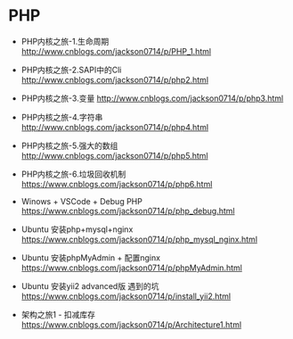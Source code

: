 # PHP
- PHP内核之旅-1.生命周期
http://www.cnblogs.com/jackson0714/p/PHP_1.html
- PHP内核之旅-2.SAPI中的Cli
http://www.cnblogs.com/jackson0714/p/php2.html
- PHP内核之旅-3.变量
http://www.cnblogs.com/jackson0714/p/php3.html
- PHP内核之旅-4.字符串
http://www.cnblogs.com/jackson0714/p/php4.html
- PHP内核之旅-5.强大的数组
http://www.cnblogs.com/jackson0714/p/php5.html
- PHP内核之旅-6.垃圾回收机制
https://www.cnblogs.com/jackson0714/p/php6.html
- Winows + VSCode + Debug PHP
https://www.cnblogs.com/jackson0714/p/php_debug.html
- Ubuntu 安装php+mysql+nginx
https://www.cnblogs.com/jackson0714/p/php_mysql_nginx.html
- Ubuntu 安装phpMyAdmin + 配置nginx
https://www.cnblogs.com/jackson0714/p/phpMyAdmin.html
- Ubuntu 安装yii2 advanced版 遇到的坑
https://www.cnblogs.com/jackson0714/p/install_yii2.html

- 架构之旅1 - 扣减库存
https://www.cnblogs.com/jackson0714/p/Architecture1.html

